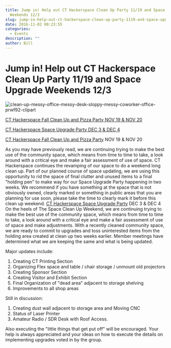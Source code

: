 ```yaml
---
title: Jump in! Help out CT Hackerspace Clean Up Party 11/19 and Space Upgrade
  Weekends 12/3
slug: jump-in-help-out-ct-hackerspace-clean-up-party-1119-and-space-upgrade-weekends-123
date: 2016-11-02 00:23:55
categories:
  - Events
description: ""
author: Bill
---
```


# Jump in! Help out CT Hackerspace Clean Up Party 11/19 and Space Upgrade Weekends 12/3

![clean-up-messy-office-messy-desk-sloppy-messy-coworker-office-prwf92-clipart](/uploads/2016/11/clean-up-messy-office-messy-desk-sloppy-messy-coworker-office-PRWF92-clipart-300x215.gif)

[CT Hackerspace Fall Clean Up and Pizza Party NOV 19 & NOV 20](https://www.meetup.com/CT-Hackerspace/events/235279814/)

[CT Hackerspace Space Upgrade Party DEC 3 & DEC 4](https://www.meetup.com/CT-Hackerspace/events/235279852/)

[CT Hackerspace Fall Clean Up and Pizza Party](https://www.meetup.com/CT-Hackerspace/events/235279814/) NOV 19 & NOV 20

As you may have previously read, we are continuing trying to make the best use of the community space, which means from time to time to take, a look around with a critical eye and make a fair assessment of use of space. CT Hackerspace continues the revamping of our space to do a weekend long clean up. Part of our planned course of space updating, we are using this opportunity to rid the space of final clutter and unused items to a final "holding pen" to make way for our Space Upgrade Party happening in two weeks. We recommend if you have something at the space that is not obviously owned, clearly marked or something in public areas that you are planning for use soon, please take the time to clearly mark it before this clean up weekend. [CT Hackerspace Space Upgrade Party](https://www.meetup.com/CT-Hackerspace/events/235279852/) DEC 3 & DEC 4 On the heels of The Space Clean Up Weekend, we are continuing trying to make the best use of the community space, which means from time to time to take, a look around with a critical eye and make a fair assessment of use of space and make adjustments. With a recently cleaned community space, we are ready to commit to upgrades and toss uninterested items from the holding area created at clean up two weeks earlier. Member meetings have determined what we are keeping the same and what is being updated.

Major updates include:

1. Creating CT Printing Section
2. Organizing Flex space and table / chair storage / unmount old projectors
3. Creating Sponsor Section
4. Creating Visitor and Exhibit Section
5. Final Organization of "dead area" adjacent to storage shelving
6. Improvements to all shop areas

Still in discussion:

1. Creating dust wall adjacent to storage area and Moving CNC
2. Status of Laser Printer
3. Amateur Radio / SDR Desk with Roof Access.

Also executing the "little things that get put off" will be encouraged. Your help is always appreciated and your ideas on how to execute the details on implementing upgrades voted in by the group.
